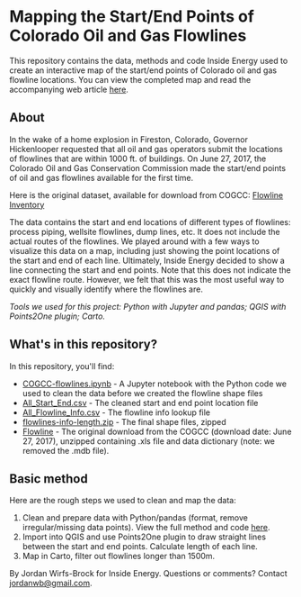 # Mapping the Start/End Points of Colorado Oil and Gas Flowlines

This repository contains the data, methods and code Inside Energy used to create an interactive map of the start/end points of Colorado oil and gas flowline locations. You can view the completed map and read the accompanying web article [here]().

## About

In the wake of a home explosion in Fireston, Colorado, Governor Hickenlooper requested that all oil and gas operators submit the locations of flowlines that are within 1000 ft. of buildings. On June 27, 2017, the Colorado Oil and Gas Conservation Commission made the start/end points of oil and gas flowlines available for the first time.

Here is the original dataset, available for download from COGCC: [Flowline Inventory](https://cogcc.state.co.us/documents/data/downloads/Engineering/flowline/FlowlineDownload.html)

The data contains the start and end locations of different types of flowlines: process piping, wellsite flowlines, dump lines, etc. It does not include the actual routes of the flowlines. We played around with a few ways to visualize this data on a map, including just showing the point locations of the start and end of each line. Ultimately, Inside Energy decided to show a line connecting the start and end points. Note that this does not indicate the exact flowline route. However, we felt that this was the most useful way to quickly and visually identify where the flowlines are.

_Tools we used for this project: Python with Jupyter and pandas; QGIS with Points2One plugin; Carto._

## What's in this repository?

In this repository, you'll find:
* [COGCC-flowlines.ipynb](COGCC-flowlines.ipynb) - A Jupyter notebook with the Python code we used to clean the data before we created the flowline shape files
* [All_Start_End.csv](All_Start_End.csv) - The cleaned start and end point location file
* [All_Flowline_Info.csv](All_Flowline_Info.csv) - The flowline info lookup file
* [flowlines-info-length.zip](flowlines-info-length.zip) - The final shape files, zipped
* [Flowline](Flowline) - The original download from the COGCC (download date: June 27, 2017), unzipped containing .xls file and data dictionary (note: we removed the .mdb file).

## Basic method

Here are the rough steps we used to clean and map the data:
1. Clean and prepare data with Python/pandas (format, remove irregular/missing data points). View the full method and code [here](COGCC-flowlines.ipynb).
2. Import into QGIS and use Points2One plugin to draw straight lines between the start and end points. Calculate length of each line.
3. Map in Carto, filter out flowlines longer than 1500m.

By Jordan Wirfs-Brock for Inside Energy. Questions or comments? Contact jordanwb@gmail.com.
